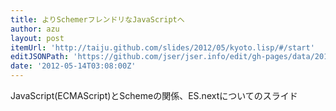 ```yaml
---
title: よりSchemerフレンドリなJavaScriptへ
author: azu
layout: post
itemUrl: 'http://taiju.github.com/slides/2012/05/kyoto.lisp/#/start'
editJSONPath: 'https://github.com/jser/jser.info/edit/gh-pages/data/2012/05/index.json'
date: '2012-05-14T03:08:00Z'
---
```

JavaScript(ECMAScript)とSchemeの関係、ES.nextについてのスライド
